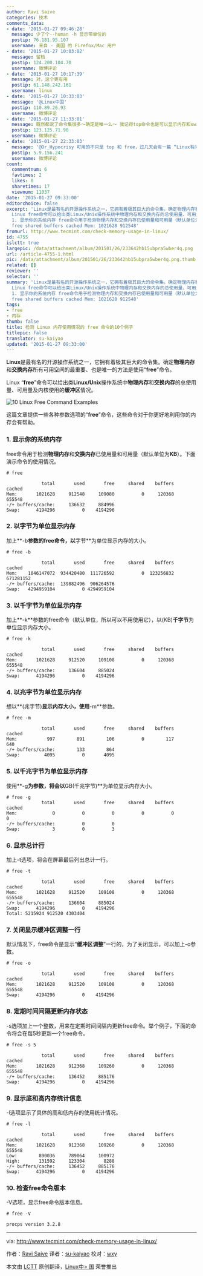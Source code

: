 ```yaml
---
author: Ravi Saive
categories: 技术
comments_data:
- date: '2015-01-27 09:46:28'
  message: 少了个--human -h 显示带单位的
  postip: 76.181.95.107
  username: 来自 - 美国 的 Firefox/Mac 用户
- date: '2015-01-27 10:03:02'
  message: 留档
  postip: 124.200.104.70
  username: 微博评论
- date: '2015-01-27 10:17:39'
  message: 对，这个更有用
  postip: 61.148.242.161
  username: linux
- date: '2015-01-27 10:33:03'
  message: '@Linux中国'
  postip: 110.89.26.93
  username: 微博评论
- date: '2015-01-27 11:33:01'
  message: 既然都说了命令集很多～确定是唯一么～ 我记得top命令也是可以显示内存和swap的～
  postip: 123.125.71.90
  username: 微博评论
- date: '2015-01-27 22:33:03'
  message: '@Dr_Hypocrisy 可用的不只是 top 和 free，过几天会有一篇 “Linux有问必答：如何检查Linux的内存使用状况” 的文章，里边介绍了十几种相关工具。'
  postip: 5.9.156.241
  username: 微博评论
count:
  commentnum: 6
  favtimes: 2
  likes: 0
  sharetimes: 17
  viewnum: 11037
date: '2015-01-27 09:33:00'
editorchoice: false
excerpt: 'Linux是最有名的开源操作系统之一，它拥有着极其巨大的命令集。确定物理内存和交换内存所有可用空间的最重要、也是唯一的方法是使用free命令。
  Linux free命令可以给出类Linux/Unix操作系统中物理内存和交换内存的总使用量、可用量及内核使用的缓冲区情况。  这篇文章提供一些各种参数选项的free命令，这些命令对于你更好地利用你的内存会有帮助。
  1. 显示你的系统内存 free命令用于检测物理内存和交换内存已使用量和可用量（默认单位为KB）。下面演示命令的使用情况。 # free total used
  free shared buffers cached Mem: 1021628 912548'
fromurl: http://www.tecmint.com/check-memory-usage-in-linux/
id: 4755
islctt: true
largepic: /data/attachment/album/201501/26/233642hb15ubpra5wber4q.png
url: /article-4755-1.html
pic: /data/attachment/album/201501/26/233642hb15ubpra5wber4q.png.thumb.jpg
related: []
reviewer: ''
selector: ''
summary: 'Linux是最有名的开源操作系统之一，它拥有着极其巨大的命令集。确定物理内存和交换内存所有可用空间的最重要、也是唯一的方法是使用free命令。
  Linux free命令可以给出类Linux/Unix操作系统中物理内存和交换内存的总使用量、可用量及内核使用的缓冲区情况。  这篇文章提供一些各种参数选项的free命令，这些命令对于你更好地利用你的内存会有帮助。
  1. 显示你的系统内存 free命令用于检测物理内存和交换内存已使用量和可用量（默认单位为KB）。下面演示命令的使用情况。 # free total used
  free shared buffers cached Mem: 1021628 912548'
tags:
- free
- 内存
thumb: false
title: 检测 Linux 内存使用情况的 free 命令的10个例子
titlepic: false
translator: su-kaiyao
updated: '2015-01-27 09:33:00'
---
```


**Linux**是最有名的开源操作系统之一，它拥有着极其巨大的命令集。确定**物理内存**和**交换内存**所有可用空间的最重要、也是唯一的方法是使用“**free**”命令。


Linux “**free**”命令可以给出类**Linux/Unix**操作系统中**物理内存**和**交换内存**的总使用量、可用量及内核使用的**缓冲区**情况。


![10 Linux Free Command Examples](/data/attachment/album/201501/26/233642hb15ubpra5wber4q.png)


这篇文章提供一些各种参数选项的“**free**”命令，这些命令对于你更好地利用你的内存会有帮助。


### 1. 显示你的系统内存


free命令用于检测**物理内存**和**交换内存**已使用量和可用量（默认单位为**KB**）。下面演示命令的使用情况。



```
# free

             total       used       free     shared    buffers     cached
Mem:       1021628     912548     109080          0     120368     655548
-/+ buffers/cache:     136632     884996
Swap:      4194296          0    4194296

```

### 2. 以字节为单位显示内存


加上**-b**参数的free命令，以**字节**为单位显示内存的大小。



```
# free -b

             total       used       free     shared    buffers     cached
Mem:    1046147072  934420480  111726592          0  123256832  671281152
-/+ buffers/cache:  139882496  906264576
Swap:   4294959104          0 4294959104

```

### 3. 以千字节为单位显示内存


加上**-k**参数的free命令（默认单位，所以可以不用使用它），以(KB)**千字节**为单位显示内存大小。



```
# free -k

             total       used       free     shared    buffers     cached
Mem:       1021628     912520     109108          0     120368     655548
-/+ buffers/cache:     136604     885024
Swap:      4194296          0    4194296

```

### 4. 以兆字节为单位显示内存


想以**(兆字节)**显示内存大小，使用**-m**参数。



```
# free -m

             total       used       free     shared    buffers     cached
Mem:           997        891        106          0        117        640
-/+ buffers/cache:        133        864
Swap:         4095          0       4095

```

### 5. 以千兆字节为单位显示内存


使用**-g**为参数，将会以**GB(千兆字节)**为单位显示内存大小。



```
# free -g
             total       used       free     shared    buffers     cached
Mem:             0          0          0          0          0          0
-/+ buffers/cache:          0          0
Swap:            3          0          3

```

### 6. 显示总计行


加上-t选项，将会在屏幕最后列出总计一行。



```
# free -t

             total       used       free     shared    buffers     cached
Mem:       1021628     912520     109108          0     120368     655548
-/+ buffers/cache:     136604     885024
Swap:      4194296          0    4194296
Total: 5215924 912520 4303404

```

### 7. 关闭显示缓冲区调整一行


默认情况下，free命令是显示“**缓冲区调整**”一行的，为了关闭显示，可以加上-o参数。



```
# free -o                                                              

             total       used       free     shared    buffers     cached                                                                          
Mem:       1021628     912520     109108          0     120368     655548                                                                         
Swap:      4194296          0    4194296                               

```

### 8. 定期时间间隔更新内存状态


-s选项加上一个整数，用来在定期时间间隔内更新free命令。举个例子，下面的命令将会在每5秒更新一个free命令。



```
# free -s 5

             total       used       free     shared    buffers     cached
Mem:       1021628     912368     109260          0     120368     655548
-/+ buffers/cache:     136452     885176
Swap:      4194296          0    4194296

```

### 9. 显示底和高内存统计信息


-l选项显示了具体的高和低内存的使用统计情况。



```
# free -l

             total       used       free     shared    buffers     cached
Mem:       1021628     912368     109260          0     120368     655548
Low:        890036     789064     100972
High:       131592     123304       8288
-/+ buffers/cache:     136452     885176
Swap:      4194296          0    4194296

```

### 10. 检查free命令版本


-V选项，显示free命令版本信息。



```
# free -V

procps version 3.2.8

```



---


via: <http://www.tecmint.com/check-memory-usage-in-linux/>


作者：[Ravi Saive](http://www.tecmint.com/author/admin/) 译者：[su-kaiyao](https://github.com/su-kaiyao) 校对：[wxy](https://github.com/wxy)


本文由 [LCTT](https://github.com/LCTT/TranslateProject) 原创翻译，[Linux中> 国](http://linux.cn/) 荣誉推出